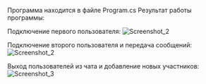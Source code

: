 Программа находится в файле Program.cs
Результат работы программы:

Подключение первого пользователя:
![Screenshot_2](https://github.com/user-attachments/assets/f3009862-5a0b-439f-9cb8-5da0b46f2e88)

Подключение второго пользователя и передача сообщений:
![Screenshot_2](https://github.com/user-attachments/assets/ea0971e2-e261-4342-bc26-3cbc02fa6008)

Выход пользователей из чата и добавление новых участников:
![Screenshot_3](https://github.com/user-attachments/assets/2f3c8065-4654-47ca-a237-e324b431f85f)
